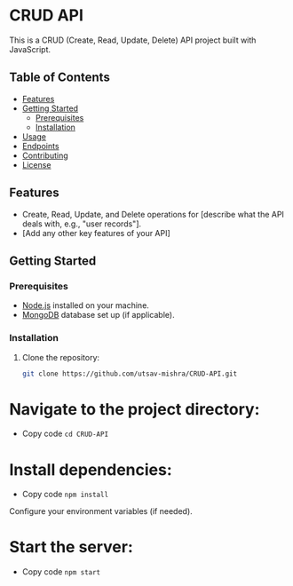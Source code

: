 # CRUD API

This is a CRUD (Create, Read, Update, Delete) API project built with JavaScript.

## Table of Contents

- [Features](#features)
- [Getting Started](#getting-started)
  - [Prerequisites](#prerequisites)
  - [Installation](#installation)
- [Usage](#usage)
- [Endpoints](#endpoints)
- [Contributing](#contributing)
- [License](#license)

## Features

- Create, Read, Update, and Delete operations for [describe what the API deals with, e.g., "user records"].
- [Add any other key features of your API]

## Getting Started

### Prerequisites

- [Node.js](https://nodejs.org/) installed on your machine.
- [MongoDB](https://www.mongodb.com/) database set up (if applicable).

### Installation

1. Clone the repository:

   ```bash
   git clone https://github.com/utsav-mishra/CRUD-API.git

# Navigate to the project directory:


- Copy code
`cd CRUD-API`

# Install dependencies:

- Copy code
`npm install`

Configure your environment variables (if needed). 

# Start the server:

- Copy code
`npm start`